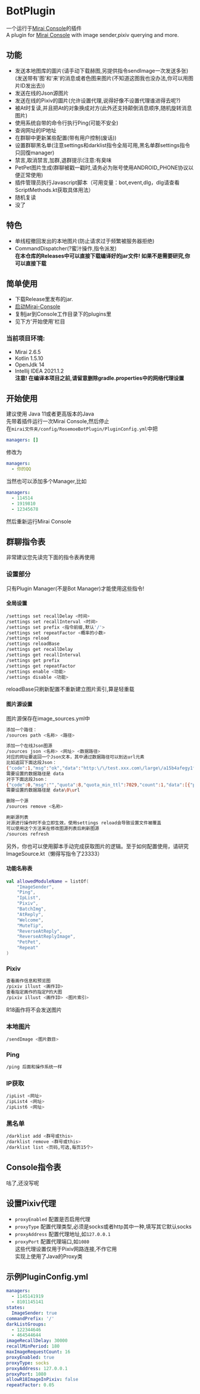 # BotPlugin
一个运行于[Mirai Console](https://github.com/mamoe/mirai-console)的插件    
A plugin for [Mirai Console](https://github.com/mamoe/mirai-console) with image sender,pixiv querying and more.
## 功能
* 发送本地图库的圖片(请手动下载赫图,另提供指令sendImage一次发送多张)(发送带有'图'和'来'的消息或者色图来图片(不知道这图我也没办法,你可以用图片ID发出去)) 
* 发送在线的Json源图片
* 发送在线的Pixiv的圖片(允许设置代理,说得好像不设置代理谁进得去呢?)
* 被At时复读,并且把At的对象换成对方(此外还支持颠倒消息顺序,随机旋转消息图片)
* 使用系统自带的命令行执行Ping(可能不安全)
* 查询网址的IP地址
* 在群聊中更新某些配置(带有用户控制(废话))
* 设置群聊黑名单(注意settings和darklist指令全局可用,黑名单群settings指令只回復manager)
* 禁言,取消禁言,加群,退群提示(注意:有臭味
* PetPet图片生成(群聊被戳一戳时,请务必为账号使用ANDROID_PHONE协议以便正常使用)
* 插件管理员执行Javascript脚本（可用变量：bot,event,dlg，dlg请查看ScriptMethods.kt获取具体用法）
* 随机复读
* 没了
## 特色
* 单线程撤回发出的本地图片(防止请求过于频繁被服务器拒绝)
* CommandDispatcher(?蜜汁操作,指令派发)    
**在本仓库的Releases中可以直接下载编译好的jar文件! 如果不是需要研究,你可以直接下载**
## 简单使用
- 下载Release里发布的jar.
- [启动Mirai-Console](https://github.com/mamoe/mirai-console/blob/master/docs/Run.md)
- 复制jar到Console工作目录下的plugins里
- 见下方'开始使用'栏目
### 当前项目环境:
* Mirai 2.6.5   
* Kotlin 1.5.10   
* OpenJdk 14   
* Intellij IDEA 2021.1.2   
**注意! 在编译本项目之前,请留意删除gradle.properties中的网络代理设置**   
## 开始使用
建议使用 Java 11或者更高版本的Java    
先带着插件运行一次Mirai Console,然后停止   
在`mirai文件夹/config/RosemoeBotPlugin/PluginConfig.yml`中把   
```yml
managers: []
```
修改为
```yml
managers:
  - 你的QQ
```
当然也可以添加多个Manager,比如   
```yml
managers:
  - 114514
  - 1919810
  - 12345678
```   
然后重新运行Mirai Console
## 群聊指令表
非常建议您先读完下面的指令表再使用
### 设置部分
只有Plugin Manager(不是Bot Manager)才能使用这些指令!
#### 全局设置
```Bash
/settings set recallDelay <时间>
/settings set recallInterval <时间>
/settings set prefix <指令前缀,默认'/'>
/settings set repeatFactor <概率的小数>
/settings reload
/settings reloadBase
/settings get recallDelay
/settings get recallInterval
/settings get prefix
/settings get repeatFactor
/settings enable <功能>
/settings disable <功能>
```
reloadBase只刷新配置不重新建立图片索引,算是轻重载
#### 图片源设置
图片源保存在image_sources.yml中
```Bash
添加一个路径：
/sources path <名称> <路径>

添加一个在线Json图源
/sources json <名称> <网址> <数据路径>
对应的网址要返回一个Json文本，其中通过数据路径可以到达url元素
比如返回下面这段Json：
{"code":1,"msg":"ok","data":"http:\/\/test.xxx.com\/large\/a15b4afegy1fmvjv7pshlj21hc0u0e0s.jpg"}
需要设置的数据路径是 data
对于下面这段Json：
{"code":0,"msg":"","quota":8,"quota_min_ttl":7029,"count":1,"data":[{"pid":61732396,"p":0,"uid":946272,"title":"カンナ","author":"Aile\/エル","url":"https:\/\/i.pixiv.cat\/img-original\/img\/2017\/03\/04\/00\/00\/01\/61732396_p0.png","r18":false,"width":583,"height":650,"tags":["カンナカムイ(小林さんちのメイドラゴン)","康娜卡姆依（小林家的龙女仆）","カンナ","康娜","カンナカムイ","康娜卡姆依","小林さんちのメイドラゴン","小林家的龙女仆","尻神様","尻神样","竜娘","龙娘","マジやばくね","that's wicked","高品質パンツ","高品质内裤","魅惑のふともも","魅惑的大腿"]}]}
需要设置的数据路径是 data\0\url

删除一个源
/sources remove <名称>

刷新源列表
对源进行操作时不会立即生效，使用settings reload会导致设置文件被覆盖
可以使用这个方法来在修改图源列表后刷新图源 
/sources refresh
```
另外，你也可以使用脚本手动完成获取图片的逻辑。至于如何配置使用，请研究ImageSource.kt（懒得写指令了23333）
#### 功能名称表
```Kotlin
val allowedModuleName = listOf(
    "ImageSender",
    "Ping",
    "IpList",
    "Pixiv",
    "BatchImg",
    "AtReply",
    "Welcome",
    "MuteTip",
    "ReverseAtReply",
    "ReverseAtReplyImage",
    "PetPet",
    "Repeat"
)
```
### Pixiv
```Bash
查看画作信息和预览图
/pixiv illust <画作ID>
查看指定画作的指定P的大图
/pixiv illust <画作ID> <图片索引>
```
R18画作将不会发送图片
### 本地图片
```Bash
/sendImage <图片数目>
```
### Ping
```Bash
/ping 后面和操作系统一样
```
### IP获取
```Bash
/ipList <网址>
/ipList4 <网址>
/ipList6 <网址>
```
### 黑名单
```Bash
/darklist add <群号或this>
/darklist remove <群号或this>
/darklist list <页码,可选,每页15个>
```
## Console指令表
咕了,还没写呢
## 设置Pixiv代理
* `proxyEnabled` 配置是否启用代理
* `proxyType` 配置代理类型,必须是socks或者http其中一种,填写其它默认socks
* `proxyAddress` 配置代理地址,如`127.0.0.1`
* `proxyPort` 配置代理端口,如`1080`   
这些代理设置仅用于Pixiv网路连接,不作它用   
实现上使用了Java的Proxy类
## 示例PluginConfig.yml
```yml
managers: 
  - 1145141919
  - 8101145141
states: 
  ImageSender: true
commandPrefix: '/'
darkListGroups: 
  - 122344646
  - 464544644
imageRecallDelay: 30000
recallMinPeriod: 180
maxImageRequestCount: 16
proxyEnabled: true
proxyType: socks
proxyAddress: 127.0.0.1
proxyPort: 1080
allowR18ImageInPixiv: false
repeatFactor: 0.05
```
